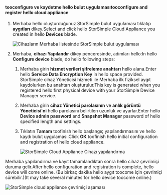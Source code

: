 #### <a name="tooconfigure-and-register-hello-cloud-appliance"></a><span data-ttu-id="ccc4e-101">tooconfigure ve kaydetme hello bulut uygulaması</span><span class="sxs-lookup"><span data-stu-id="ccc4e-101">tooconfigure and register hello cloud appliance</span></span>

1. <span data-ttu-id="ccc4e-102">Merhaba hello oluşturduğunuz StorSimple bulut uygulaması tıklatıp **aygıtları** dikey.</span><span class="sxs-lookup"><span data-stu-id="ccc4e-102">Select and click hello StorSimple Cloud Appliance you created in hello **Devices** blade.</span></span>

    ![Cihazların Merhaba listesinde StorSimple bulut uygulaması](./media/storsimple-8000-create-cloud-appliance-u2/sca-create3.png)
2. <span data-ttu-id="ccc4e-104">Merhaba, **cihazı Yapılandır** dikey penceresinde, adımları hello:</span><span class="sxs-lookup"><span data-stu-id="ccc4e-104">In hello **Configure device** blade, do hello following steps:</span></span>
    
    1. <span data-ttu-id="ccc4e-105">Merhaba girin **hizmet verileri şifreleme anahtarı** hello alana.</span><span class="sxs-lookup"><span data-stu-id="ccc4e-105">Enter hello **Service Data Encryption Key** in hello space provided.</span></span> <span data-ttu-id="ccc4e-106">StorSimple cihaz Yöneticisi hizmeti ile Merhaba ilk fiziksel aygıt kaydolurken bu anahtarı oluşturulur.</span><span class="sxs-lookup"><span data-stu-id="ccc4e-106">This key is generated when you registered hello first physical device with your StorSimple Device Manager service.</span></span>

    2. <span data-ttu-id="ccc4e-107">Merhaba girin **cihaz Yönetici parolasının** ve **anlık görüntü Yöneticisi'ni** hello parolasını belirtilen uzunluk ve ayarlar.</span><span class="sxs-lookup"><span data-stu-id="ccc4e-107">Enter hello **Device admin password** and **Snapshot Manager** password of hello specified length and settings.</span></span>

    3. <span data-ttu-id="ccc4e-108">Tıklatın **Tamam** toofinish hello başlangıç yapılandırmasını ve hello kaydı bulut uygulaması.</span><span class="sxs-lookup"><span data-stu-id="ccc4e-108">Click **OK** toofinish hello initial configuration and registration of hello cloud appliance.</span></span>
    
        ![StorSimple Cloud Appliance Cihazı yapılandırma](./media/storsimple-8000-configure-register-cloud-appliance/sca-configure1.png)

<span data-ttu-id="ccc4e-110">Merhaba yapılandırma ve kayıt tamamlandıktan sonra hello cihaz çevrimiçi duruma gelir.</span><span class="sxs-lookup"><span data-stu-id="ccc4e-110">After hello configuration and registration is complete, hello device will come online.</span></span> <span data-ttu-id="ccc4e-111">(Bu birkaç dakika hello aygıt toocome için çevrimiçi sürebilir.)</span><span class="sxs-lookup"><span data-stu-id="ccc4e-111">(It may take several minutes for hello device toocome online.)</span></span>

![StorSimple cloud appliance çevrimiçi aşaması](./media/storsimple-8000-configure-register-cloud-appliance/sca-configure2.png)

